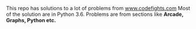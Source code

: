 This repo has solutions to a lot of problems from www.codefights.com
Most of the solution are in Python 3.6. Problems are from sections like <b> Arcade, Graphs, Python etc. </b>
